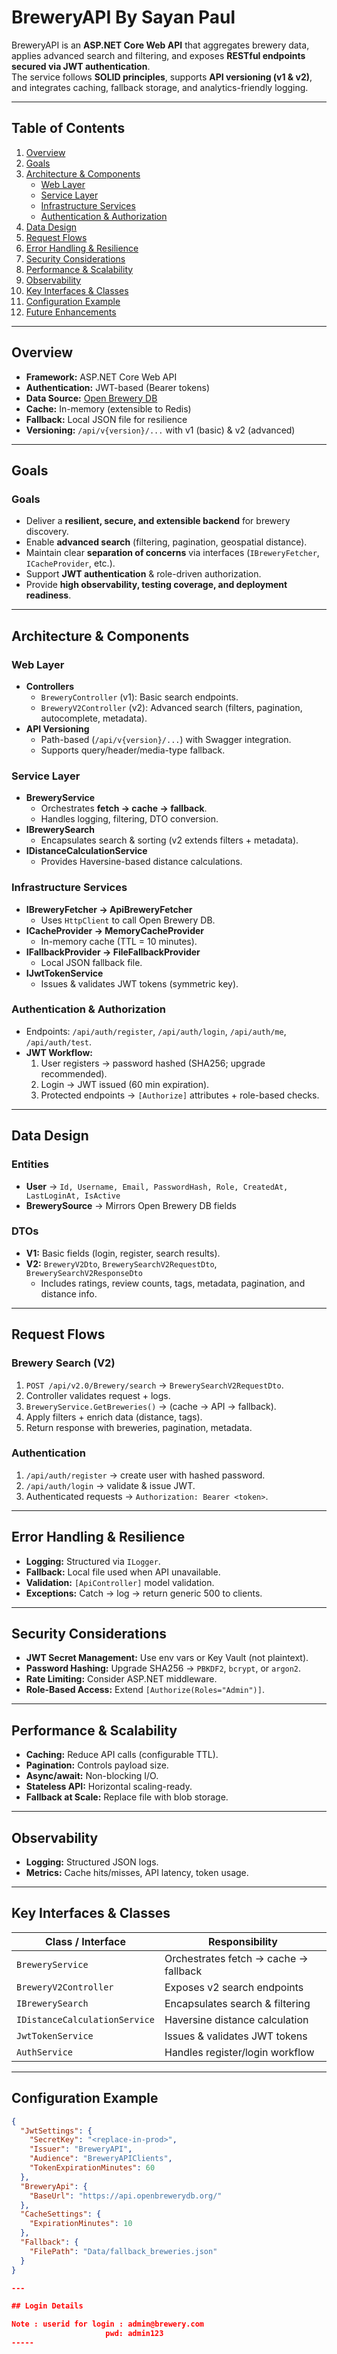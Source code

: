 
# BreweryAPI By Sayan Paul 

BreweryAPI is an **ASP.NET Core Web API** that aggregates brewery data, applies advanced search and filtering, and exposes **RESTful endpoints secured via JWT authentication**.  
The service follows **SOLID principles**, supports **API versioning (v1 & v2)**, and integrates caching, fallback storage, and analytics-friendly logging.

---

## Table of Contents
1. [Overview](#-overview)  
2. [Goals](#-goals)  
3. [Architecture & Components](#-architecture--components)  
   - [Web Layer](#web-layer)  
   - [Service Layer](#service-layer)  
   - [Infrastructure Services](#infrastructure-services)  
   - [Authentication & Authorization](#authentication--authorization)  
4. [Data Design](#-data-design)  
5. [Request Flows](#-request-flows)  
6. [Error Handling & Resilience](#-error-handling--resilience)  
7. [Security Considerations](#-security-considerations)  
8. [Performance & Scalability](#-performance--scalability)  
9. [Observability](#-observability)  
10. [Key Interfaces & Classes](#-key-interfaces--classes)  
11. [Configuration Example](#-configuration-example)  
12. [Future Enhancements](#-future-enhancements)

---

## Overview
- **Framework:** ASP.NET Core Web API  
- **Authentication:** JWT-based (Bearer tokens)  
- **Data Source:** [Open Brewery DB](https://www.openbrewerydb.org/documentation)  
- **Cache:** In-memory (extensible to Redis)  
- **Fallback:** Local JSON file for resilience  
- **Versioning:** `/api/v{version}/...` with v1 (basic) & v2 (advanced)  

---

## Goals

### Goals
- Deliver a **resilient, secure, and extensible backend** for brewery discovery.  
- Enable **advanced search** (filtering, pagination, geospatial distance).  
- Maintain clear **separation of concerns** via interfaces (`IBreweryFetcher`, `ICacheProvider`, etc.).  
- Support **JWT authentication** & role-driven authorization.  
- Provide **high observability, testing coverage, and deployment readiness**.  

---

##  Architecture & Components

### Web Layer
- **Controllers**
  - `BreweryController` (v1): Basic search endpoints.  
  - `BreweryV2Controller` (v2): Advanced search (filters, pagination, autocomplete, metadata).  
- **API Versioning**
  - Path-based (`/api/v{version}/...`) with Swagger integration.  
  - Supports query/header/media-type fallback.  

### Service Layer
- **BreweryService**
  - Orchestrates **fetch → cache → fallback**.  
  - Handles logging, filtering, DTO conversion.  
- **IBrewerySearch**
  - Encapsulates search & sorting (v2 extends filters + metadata).  
- **IDistanceCalculationService**
  - Provides Haversine-based distance calculations.  

### Infrastructure Services
- **IBreweryFetcher → ApiBreweryFetcher**  
  - Uses `HttpClient` to call Open Brewery DB.  
- **ICacheProvider → MemoryCacheProvider**  
  - In-memory cache (TTL = 10 minutes).  
- **IFallbackProvider → FileFallbackProvider**  
  - Local JSON fallback file.  
- **IJwtTokenService**  
  - Issues & validates JWT tokens (symmetric key).  

### Authentication & Authorization
- Endpoints: `/api/auth/register`, `/api/auth/login`, `/api/auth/me`, `/api/auth/test`.  
- **JWT Workflow:**  
  1. User registers → password hashed (SHA256; upgrade recommended).  
  2. Login → JWT issued (60 min expiration).  
  3. Protected endpoints → `[Authorize]` attributes + role-based checks.  

---

## Data Design

### Entities
- **User** → `Id, Username, Email, PasswordHash, Role, CreatedAt, LastLoginAt, IsActive`  
- **BrewerySource** → Mirrors Open Brewery DB fields  

### DTOs
- **V1:** Basic fields (login, register, search results).  
- **V2:** `BreweryV2Dto`, `BrewerySearchV2RequestDto`, `BrewerySearchV2ResponseDto`  
  - Includes ratings, review counts, tags, metadata, pagination, and distance info.  

---

## Request Flows

### Brewery Search (V2)
1. `POST /api/v2.0/Brewery/search` → `BrewerySearchV2RequestDto`.  
2. Controller validates request + logs.  
3. `BreweryService.GetBreweries()` → (cache → API → fallback).  
4. Apply filters + enrich data (distance, tags).  
5. Return response with breweries, pagination, metadata.  

### Authentication
1. `/api/auth/register` → create user with hashed password.  
2. `/api/auth/login` → validate & issue JWT.  
3. Authenticated requests → `Authorization: Bearer <token>`.  

---

## Error Handling & Resilience
- **Logging:** Structured via `ILogger`.  
- **Fallback:** Local file used when API unavailable.  
- **Validation:** `[ApiController]` model validation.  
- **Exceptions:** Catch → log → return generic 500 to clients.  

---

## Security Considerations
- **JWT Secret Management:** Use env vars or Key Vault (not plaintext).  
- **Password Hashing:** Upgrade SHA256 → `PBKDF2`, `bcrypt`, or `argon2`.  
- **Rate Limiting:** Consider ASP.NET middleware.  
- **Role-Based Access:** Extend `[Authorize(Roles="Admin")]`.  

---

## Performance & Scalability
- **Caching:** Reduce API calls (configurable TTL).  
- **Pagination:** Controls payload size.  
- **Async/await:** Non-blocking I/O.  
- **Stateless API:** Horizontal scaling-ready.  
- **Fallback at Scale:** Replace file with blob storage.  

---

## Observability
- **Logging:** Structured JSON logs.  
- **Metrics:** Cache hits/misses, API latency, token usage.  

---

## Key Interfaces & Classes

| Class / Interface | Responsibility |
|-------------------|----------------|
| `BreweryService` | Orchestrates fetch → cache → fallback |
| `BreweryV2Controller` | Exposes v2 search endpoints |
| `IBrewerySearch` | Encapsulates search & filtering |
| `IDistanceCalculationService` | Haversine distance calculation |
| `JwtTokenService` | Issues & validates JWT tokens |
| `AuthService` | Handles register/login workflow |

---

## Configuration Example
```json
{
  "JwtSettings": {
    "SecretKey": "<replace-in-prod>",
    "Issuer": "BreweryAPI",
    "Audience": "BreweryAPIClients",
    "TokenExpirationMinutes": 60
  },
  "BreweryApi": {
    "BaseUrl": "https://api.openbrewerydb.org/"
  },
  "CacheSettings": {
    "ExpirationMinutes": 10
  },
  "Fallback": {
    "FilePath": "Data/fallback_breweries.json"
  }
}

---

## Login Details

Note : userid for login : admin@brewery.com
                     pwd: admin123
-----


